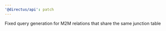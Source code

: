 ```yaml
---
'@directus/api': patch
---
```


Fixed query generation for M2M relations that share the same junction table
